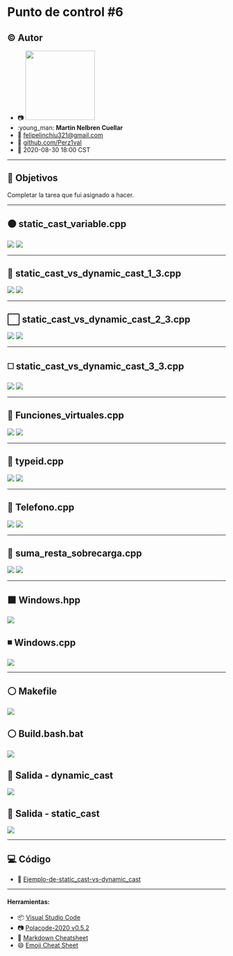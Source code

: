 # Punto de control #6

## :copyright: Autor

- :camera: <img src="https://avatars0.githubusercontent.com/u/60484138?s=400&v=4" width="160px">
- :young_man: **Martin Nelbren Cuellar**
- :e-mail: felipelinchiu321@gmail.com
- :link: [github.com/Perz1vaI](https://github.com/Perz1vaI)
- :calendar: 2020-08-30 18:00 CST

---

## :dart: Objetivos

Completar la tarea que fui asignado a hacer.

---

## :black_circle: static_cast_variable.cpp

![](imagenes/static_cast_variable_codigo.png)
![](imagenes/static_cast_variable.png)

---

## :triangular_ruler: static_cast_vs_dynamic_cast_1_3.cpp

![](imagenes/static_cast_vs_dynamic_cast_1_3_codigo.png)
![](imagenes/static_cast_vs_dynamic_cast_1_3.png)

---

## :white_large_square: static_cast_vs_dynamic_cast_2_3.cpp

![](imagenes/static_cast_vs_dynamic_cast_2_3_codigo.png)
![](imagenes/static_cast_vs_dynamic_cast_2_3.png)

---

## :white_medium_square: static_cast_vs_dynamic_cast_3_3.cpp

![](imagenes/static_cast_vs_dynamic_cast_3_3_codigo.png)
![](imagenes/static_cast_vs_dynamic_cast_3_3.png)

---

## :large_blue_diamond: Funciones_virtuales.cpp

![](imagenes/Funciones_virtuales_codigo.png)
![](imagenes/Funciones_Virtuales.png)

---


## :small_blue_diamond: typeid.cpp

![](imagenes/typeid_codigo.png)
![](imagenes/typeid.png)

---

## :large_orange_diamond: Telefono.cpp

![](imagenes/telefono_codigo.png)
![](imagenes/Telefono.png)


---

## :small_orange_diamond: suma_resta_sobrecarga.cpp

![](imagenes/suma_resta_sobrecarga_codigo.png)
![](imagenes/suma_resta_sobrecarga.png)

---

##  :black_large_square:  Windows.hpp

![](imagenes/Windows.hpp.png)

## :black_medium_small_square: Windows.cpp

![](imagenes/Windows.cpp.png)

---

## :white_circle: Makefile

![](imagenes/Makefile.png)

## :white_circle: Build.bash.bat

![](imagenes/Build.bash.bat.png)

## :red_circle: Salida - dynamic_cast

![](imagenes/Salida-dynamic_cast.png)

## :large_blue_circle: Salida - static_cast

![](imagenes/Salida-static_cast.png)

---

## :computer: Código

- :blue_book: [Ejemplo-de-static_cast-vs-dynamic_cast](https://github.com/nelbren/Ejemplo-de-static_cast-vs-dynamic_cast)

---
#### Herramientas:
- :package: [Visual Studio Code](https://code.visualstudio.com/)
- :camera: [Polacode-2020 v0.5.2](https://github.com/jeff-hykin/polacode)
- :notebook: [Markdown Cheatsheet](https://github.com/adam-p/markdown-here/wiki/Markdown-Cheatsheet)
- :smile: [Emoji Cheat Sheet](https://www.webfx.com/tools/emoji-cheat-sheet/)